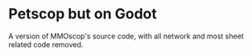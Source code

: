# Petscop but on Godot
A version of MMOscop's source code, with all network and most sheet related code removed.
